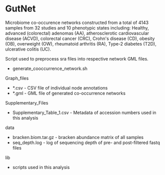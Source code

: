 # GutNet

Microbiome co-occurence networks constructed from a total of 4143 samples from 32 studies and 10 phenotypic states including: Healthy, advanced (colorectal) adenomas (AA), atherosclerotic cardiovascular disease (ACVD), colorectal cancer (CRC), Crohn's disease (CD), obesity (OB), overweight (OW), rheumatoid arthritis (RA), Type-2 diabetes (T2D), ulcerative colitis (UC).

Script used to preprocess sra files into respective network GML files. 
* generate_cooccurrence_network.sh

Graph_files
* *.csv - CSV file of individual node annotations
* *.gml - GML file of generated co-occurrence networks 

Supplementary_Files
* Supplementary_Table_1.csv - Metadata of accession numbers used in this analysis

data
* bracken.biom.tar.gz - bracken abundance matrix of all samples
* seq_depth.log - log of sequencing depth of pre- and post-filtered fastq files

lib
* scripts used in this analysis
